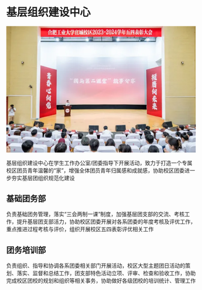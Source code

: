 # 基层组织建设中心

![基层组织建设中心](../media/grassroots_organization_building_center.webp)

基层组织建设中心在学生工作办公室/团委指导下开展活动，致力于打造一个专属校区团员青年温馨的“家”，增强全体团员青年归属感和成就感，协助校区团委进一步夯实基层团组织规范化建设

## 基础团务部

负责基础团务管理，落实“三会两制一课”制度，加强基层团支部的交流、考核工作，提升基层团支部活力，协助校区团委开展对各系团委的年度考核及评优工作，重点推进过程考核与评价，组织开展校区五四表彰评优相关工作

## 团务培训部

负责组织、指导和协调各系团委相关部门开展活动，校区大型主题团日活动的策划、落实、监督和总结工作，团支部特色活动立项、评审、检查和验收工作，协助完成校区团校的规划和组织等相关事务，协助做好各级团校的培训统计、管理工作
